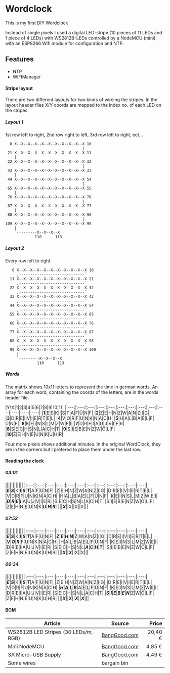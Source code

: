 # Wordclock
This is my first DIY Wordclock

Instead of single pixels I used a digital LED-stripe (10 pieces of 11 LEDs and 1 piece of 4 LEDs) with WS2812B-LEDs
controlled by a NodeMCU (mini) with an ESP8266 Wifi module for configuration and NTP.

## Features
* NTP 
* WIFIManager


#### Stripe layout

There are two different layouts for two kinds of wireing the stripes. In the layout header files X/Y coords are mapped to the index no. of each LED on the stripes.

##### Layout 1

1st row left to right, 2nd row right to left, 3rd row left to right, ect...

```
  0 X--X--X--X--X--X--X--X--X--X--X 10
                                  |
 21 X--X--X--X--X--X--X--X--X--X--X 11
    |
 22 X--X--X--X--X--X--X--X--X--X--X 32
                                  |
 43 X--X--X--X--X--X--X--X--X--X--X 33
    |
 44 X--X--X--X--X--X--X--X--X--X--X 54 
                                  |
 65 X--X--X--X--X--X--X--X--X--X--X 55
    |
 76 X--X--X--X--X--X--X--X--X--X--X 76
                                  |
 87 X--X--X--X--X--X--X--X--X--X--X 77
    |
 88 X--X--X--X--X--X--X--X--X--X--X 98
                                  |
109 X--X--X--X--X--X--X--X--X--X--X 99
    |
    `---------X--X--X--X 
             110      113
```

##### Layout 2

Every row left to right.

```
   0 X--X--X--X--X--X--X--X--X--X--X 10
     ,-----------------------------´                              
  11 X--X--X--X--X--X--X--X--X--X--X 21
     ,-----------------------------´                              
  22 X--X--X--X--X--X--X--X--X--X--X 32
     ,-----------------------------´                              
  33 X--X--X--X--X--X--X--X--X--X--X 43
     ,-----------------------------´                              
  44 X--X--X--X--X--X--X--X--X--X--X 54 
     ,-----------------------------´                              
  55 X--X--X--X--X--X--X--X--X--X--X 65
     ,-----------------------------´                              
  66 X--X--X--X--X--X--X--X--X--X--X 76
     ,-----------------------------´                              
  77 X--X--X--X--X--X--X--X--X--X--X 87
     ,-----------------------------´                              
  88 X--X--X--X--X--X--X--X--X--X--X 98
     ,-----------------------------´                              
  99 X--X--X--X--X--X--X--X--X--X--X 109
     |
     `---------X--X--X--X 
              110      113
```


##### Words

The matrix shows 10x11 letters to represent the time in german words. An array for each word, containing the coords of the letters, are in the words header file.

|Y\X|1|2|3|4|5|6|7|8|9|10|11|
|:---:|:---:|:---:|:---:|:---:|:---:|:---:|:---:|:---:|:---:|:---:|:---:|:---:|
|**1**|E|S|K|I|S|T|A|F|Ü|N|F|
|**2**|Z|E|H|N|Z|W|A|N|Z|I|G|
|**3**|D|R|E|I|V|I|E|R|T|E|L|
|**4**|V|O|R|F|U|N|K|N|A|C|H|
|**5**|H|A|L|B|A|E|L|F|Ü|N|F|
|**6**|K|E|I|N|S|L|M|Z|W|E|I|
|**7**|D|R|E|I|A|U|J|V|I|E|R|
|**8**|S|E|C|H|S|N|L|A|C|H|T|
|**9**|S|I|E|B|E|N|Z|W|Ö|L|F|
|**10**|Z|E|H|N|E|U|N|K|U|H|R|

Four more pixels shows additional minutes. In the original WordClock, they are in the corners but I prefered to place them under the last row.

#### Reading the clock
##### 03:01
||||||||||||
|:---:|:---:|:---:|:---:|:---:|:---:|:---:|:---:|:---:|:---:|:---:|:---:|
|***E***|***S***|K|***I***|***S***|***T***|A|F|Ü|N|F|
|Z|E|H|N|Z|W|A|N|Z|I|G|
|D|R|E|I|V|I|E|R|T|E|L|
|V|O|R|F|U|N|K|N|A|C|H|
|H|A|L|B|A|E|L|F|Ü|N|F|
|K|E|I|N|S|L|M|Z|W|E|I|
|***D***|***R***|***E***|***I***|A|U|J|V|I|E|R|
|S|E|C|H|S|N|L|A|C|H|T|
|S|I|E|B|E|N|Z|W|Ö|L|F|
|Z|E|H|N|E|U|N|K|***U***|***H***|***R***|
|||***X***||X||X||X|||

##### 07:52
||||||||||||
|:---:|:---:|:---:|:---:|:---:|:---:|:---:|:---:|:---:|:---:|:---:|:---:|
|***E***|***S***|K|***I***|***S***|***T***|A|F|Ü|N|F|
|***Z***|***E***|***H***|***N***|Z|W|A|N|Z|I|G|
|D|R|E|I|V|I|E|R|T|E|L|
|***V***|***O***|***R***|F|U|N|K|N|A|C|H|
|H|A|L|B|A|E|L|F|Ü|N|F|
|K|E|I|N|S|L|M|Z|W|E|I|
|D|R|E|I|A|U|J|V|I|E|R|
|S|E|C|H|S|N|L|***A***|***C***|***H***|***T***|
|S|I|E|B|E|N|Z|W|Ö|L|F|
|Z|E|H|N|E|U|N|K|U|H|R|
|||***X***||***X***||X||X|||

##### 06:34
||||||||||||
|:---:|:---:|:---:|:---:|:---:|:---:|:---:|:---:|:---:|:---:|:---:|:---:|
|***E***|***S***|K|***I***|***S***|***T***|A|F|Ü|N|F|
|Z|E|H|N|Z|W|A|N|Z|I|G|
|D|R|E|I|V|I|E|R|T|E|L|
|V|O|R|F|U|N|K|N|A|C|H|
|***H***|***A***|***L***|***B***|A|E|L|F|Ü|N|F|
|K|E|I|N|S|L|M|Z|W|E|I|
|D|R|E|I|A|U|J|V|I|E|R|
|S|E|C|H|S|N|L|A|C|H|T|
|***S***|***I***|***E***|***B***|***E***|***N***|Z|W|Ö|L|F|
|Z|E|H|N|E|U|N|K|U|H|R|
|||***X***||***X***||***X***||***X***|||

#### BOM
Article | Source | Price
---|---|---:|
WS2812B LED Stripes (30 LEDs/m, RGB) | [BangGood.com](http://www.banggood.com/5M-45W-150SMD-WS2812B-LED-RGB-Colorful-Strip-Light-Waterproof-IP65-WhiteBlack-PCB-DC5V-p-1035640.html) | 20,40 €
Mini NodeMCU | [BangGood.com](http://www.banggood.com/Mini-NodeMCU-ESP8266-WIFI-Development-Board-Based-On-ESP-12F-p-1054209.html) | 4,85 €
3A Micro-USB Supply | [BangGood.com](http://www.banggood.com/USUKEU-DC-5V-4A-AC-Adapter-Charger-Power-Supply-For-LED-Strip-Light-p-953473.html) | 4,49 €
Some wires|bargain bin|
